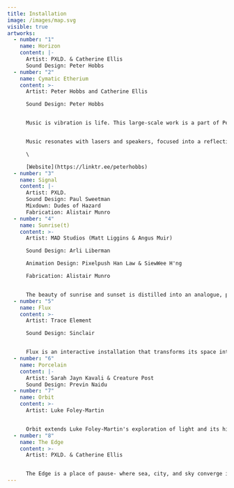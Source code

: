 ```yaml
---
title: Installation
image: /images/map.svg
visible: true
artworks:
  - number: "1"
    name: Horizon
    content: |-
      Artist: PXLD. & Catherine Ellis
      Sound Design: Peter Hobbs
  - number: "2"
    name: Cymatic Etherium
    content: >-
      Artist: Peter Hobbs and Catherine Ellis

      Sound Design: Peter Hobbs


      Music is vibration is life. This large-scale work is a part of Peter's ongoing investigations into the relationship between music, light and perception, and vibration as the basis of all life and connection.


      Music resonates with lasers and speakers, focused into a reflective oval pool where light and sound meet the cymatic water surface to create a cinematic wall of ethereal projections dancing to the process of music made physical.\

      \

      [Website](https://linktr.ee/peterhobbs)
  - number: "3"
    name: Signal
    content: |-
      Artist: PXLD.
      Sound Design: Paul Sweetman
      Mixdown: Dudes of Hazard
      Fabrication: Alistair Munro
  - number: "4"
    name: Sunrise(t)
    content: >-
      Artist: MAD Studios (Matt Liggins & Angus Muir)

      Sound Design: Arli Liberman

      Animation Design: Pixelpush Han Law & SiewWee H'ng

      Fabrication: Alistair Munro


      The beauty of sunrise and sunset is distilled into an analogue, pixelated audiovisual experience, mirroring our planet's daily encounter with the sun.
  - number: "5"
    name: Flux
    content: >-
      Artist: Trace Element

      Sound Design: Sinclair


      Flux is an interactive installation that transforms its space into a responsive pool of liquid light. Visitors' movements trigger cascading formations of luminous metallic substance. Using optical flow, real-time fluid dynamics and raytracing, the work creates an ever-evolving audiovisual composition that responds to human presence.
  - number: "6"
    name: Porcelain
    content: |-
      Artist: Sarah Jayn Kavali & Creature Post
      Sound Design: Previn Naidu
  - number: "7"
    name: Orbit
    content: >-
      Artist: Luke Foley-Martin


      Orbit extends Luke Foley-Martin's exploration of light and its hidden spectrums. Presented as a series of 10 small-scale projected motion-picture videos, the work studies an abstract object, revealing its form only through the shaping effects of coloured light. Filmed at extreme sensitivity, the rotating light becomes both subject and material, its granular noise uncovering colours at the edge of perception.
  - number: "8"
    name: The Edge
    content: >-
      Artist: PXLD. & Catherine Ellis


      The Edge is a place of pause- where sea, city, and sky converge in shifting light, offering a moment of reflection at the horizon.
---
```


